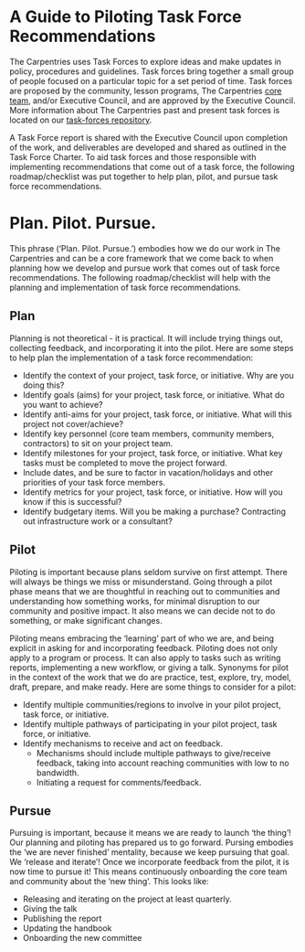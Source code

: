 # A Guide to Piloting Task Force Recommendations
The Carpentries uses Task Forces to explore ideas and make updates in policy, procedures and guidelines. Task forces bring together a small group of people focused on a particular topic for a set period of time. Task forces are proposed by the community, lesson programs, The Carpentries [core team](https://carpentries.org/team/), and/or Executive Council, and are approved by the Executive Council. More information about The Carpentries past and present task forces is located on our [task-forces repository](https://github.com/carpentries/task-forces).

A Task Force report is shared with the Executive Council upon completion of the work, and deliverables are developed and shared as outlined in the Task Force Charter. To aid task forces and those responsible with implementing recommendations that come out of a task force, the following roadmap/checklist was put together to help plan, pilot, and pursue task force recommendations.

# Plan. Pilot. Pursue.
This phrase (‘Plan. Pilot. Pursue.’) embodies how we do our work in The Carpentries and can be a core framework that we come back to when planning how we develop and pursue work that comes out of task force recommendations. The following roadmap/checklist will help with the planning and implementation of task force recommendations.

## Plan
Planning is not theoretical - it is practical. It will include trying things out, collecting feedback, and incorporating it into the pilot. Here are some steps to help plan the implementation of a task force recommendation:

- Identify the context of your project, task force, or initiative. Why are you doing this?
- Identify goals (aims) for your project, task force, or initiative. What do you want to achieve? 
- Identify anti-aims for your project, task force, or initiative. What will this project not cover/achieve?
- Identify key personnel (core team members, community members, contractors) to sit on your project team.
- Identify milestones for your project, task force, or initiative. What key tasks must be completed to move the project forward.
- Include dates, and be sure to factor in vacation/holidays and other priorities of your task force members.
- Identify metrics for your project, task force, or initiative. How will you know if this is successful?
- Identify budgetary items. Will you be making a purchase? Contracting out infrastructure work or a consultant?

## Pilot
Piloting is important because plans seldom survive on first attempt. There will always be things we miss or misunderstand. Going through a pilot phase means that we are thoughtful in reaching out to communities and understanding how something works, for minimal disruption to our community and positive impact. It also means we can decide not to do something, or make significant changes. 

Piloting means embracing the ‘learning’ part of who we are, and being explicit in asking for and incorporating feedback. Piloting does not only apply to a program or process. It can also apply to tasks such as writing reports, implementing a new workflow, or giving a talk. Synonyms for pilot in the context of the work that we do are practice, test, explore, try, model, draft, prepare, and make ready. Here are some things to consider for a pilot:

- Identify multiple communities/regions to involve in your pilot project, task force, or initiative. 
- Identify multiple pathways of participating in your pilot project, task force, or initiative.
- Identify mechanisms to receive and act on feedback.
  - Mechanisms should include multiple pathways to give/receive feedback, taking into account reaching communities with low to no bandwidth.
  - Initiating a request for comments/feedback.

## Pursue
Pursuing is important, because it means we are ready to launch ‘the thing’! Our planning and piloting has prepared us to go forward. Pursing embodies the ‘we are never finished’ mentality, because we keep pursuing that goal. We ‘release and iterate’! Once we incorporate feedback from the pilot, it is now time to pursue it! This means continuously onboarding the core team and community about the ‘new thing’. This looks like:

- Releasing and iterating on the project at least quarterly.  
- Giving the talk  
- Publishing the report  
- Updating the handbook  
- Onboarding the new committee  
